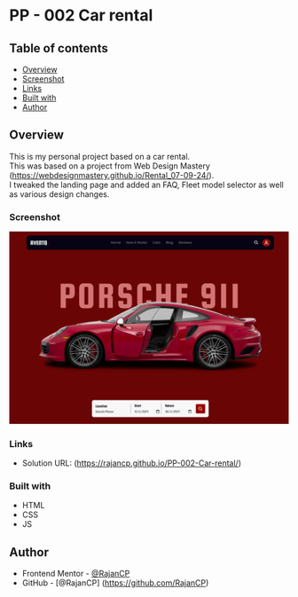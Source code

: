 # PP - 002 Car rental

## Table of contents

- [Overview](#overview)
- [Screenshot](#screenshot)
- [Links](#links)
- [Built with](#built-with)
- [Author](#author)

## Overview
This is my personal project based on a car rental.
<br/>This was based on a project from Web Design Mastery (https://webdesignmastery.github.io/Rental_07-09-24/).<br>
I tweaked the landing page and added an FAQ, Fleet model selector as well as various design changes.<br>

### Screenshot

![](./submission.png)

### Links

- Solution URL: (https://rajancp.github.io/PP-002-Car-rental/)

### Built with

- HTML
- CSS 
- JS

## Author

- Frontend Mentor - [@RajanCP](https://www.frontendmentor.io/profile/RajanCP)
- GitHub - [@RajanCP] (https://github.com/RajanCP)

